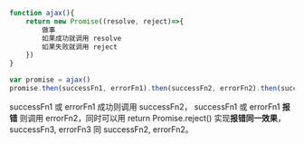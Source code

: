 ``` js
function ajax(){
    return new Promise((resolve, reject)=>{
        做事
        如果成功就调用 resolve
        如果失败就调用 reject
    })
}

var promise = ajax()
promise.then(successFn1, errorFn1).then(successFn2, errorFn2).then(successFn3, errorFn3)
```
successFn1 或 errorFn1 成功则调用 successFn2，
successFn1 或 errorFn1 **报错** 则调用 errorFn2，同时可以用 return Promise.reject() 实现**报错同一效果**，
successFn3, errorFn3 同 successFn2, errorFn2。
